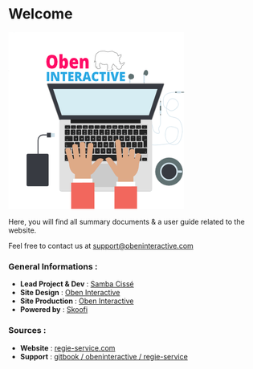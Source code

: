 # Welcome
![](oben-interactive-fr-avatar-yeah-min.png)


Here, you will find all summary documents & a user guide related to the website.

Feel free to contact us at support@obeninteractive.com

### General Informations :
* **Lead Project & Dev** : [Samba Cissé](https://twitter.com/_sambacisse)
* **Site Design** : [Oben Interactive](http://obeninteractive.com)
* **Site Production** : [Oben Interactive](http://www.obeninteractive.com)
* **Powered by** : [Skoofi](http://www.skoofi.com)

### Sources :
* **Website** : [regie-service.com](https://www.regie-service.com)
* **Support** : [gitbook / obeninteractive / regie-service](https://obeninteractive.gitbooks.io/regie-services-nord-littoral/content)

